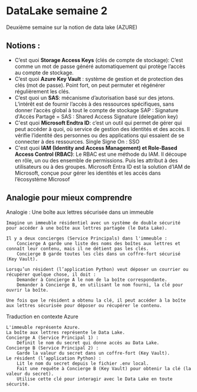 # DataLake semaine 2
Deuxième semaine sur la notion de data lake (AZURE)

## Notions : 
- C’est quoi **Storage Access Keys** (clés de compte de stockage): 
	C’est comme un mot de passe généré automatiquement qui protège l’accès au compte de stockage.
- C’est quoi **Azure Key Vault** :
	système de gestion et de protection des clés (mot de passe). Point fort, on peut permuter et régénérer régulièrement les clés.
- C’est quoi un **SAS**: 
	mécanisme d’autorisation basé sur des jetons. L’intérêt est de fournir l’accès à des ressources spécifiques, sans donner l’accès global à tout le compte de stockage 
    SAP : Signature d'Accès Partagé = SAS : Shared Access Signature (delegation key)
- C'est quoi **Microsoft Endtra ID**:
     c’est un outil qui permet de gérer qui peut accéder à quoi, où service de gestion des identités et des accès.
     Il vérifie l’identité des personnes ou des applications qui essaient de se connecter à des ressources.
     Single Signe On : SSO
- C'est quoi **IAM (Identity and Access Management) et Role-Based Access Control (RBAC)**:
    Le RBAC est une méthode du IAM. Il découpe en rôle, un ou des ensemble de permissions. Puis les attribut à des utilisateurs ou à des groupes. Microsoft Entra ID est la solution d’IAM de Microsoft, conçue pour gérer les identités et les accès dans l’écosystème Microsof

## Analogie pour mieux comprendre

Analogie : Une boîte aux lettres sécurisée dans un immeuble

    Imagine un immeuble résidentiel avec un système de double sécurité pour accéder à une boîte aux lettres partagée (le Data Lake).

    Il y a deux concierges (Service Principals) dans l'immeuble :
        Concierge A garde une liste des noms des boîtes aux lettres et connaît leur contenu, mais il ne détient pas les clés.
        Concierge B garde toutes les clés dans un coffre-fort sécurisé (Key Vault).

    Lorsqu’un résident (l’application Python) veut déposer un courrier ou récupérer quelque chose, il doit :
        Demander à Concierge A le nom de la boîte correspondante.
        Demander à Concierge B, en utilisant le nom fourni, la clé pour ouvrir la boîte.

    Une fois que le résident a obtenu la clé, il peut accéder à la boîte aux lettres sécurisée pour déposer ou récupérer le contenu.

Traduction en contexte Azure

    L'immeuble représente Azure.
    La boîte aux lettres représente le Data Lake.
    Concierge A (Service Principal 1) :
        Définit le nom du secret qui donne accès au Data Lake.
    Concierge B (Service Principal 2) :
        Garde la valeur du secret dans un coffre-fort (Key Vault).
    Le résident (l’application Python) :
        Lit le nom du secret depuis le fichier .env local.
        Fait une requête à Concierge B (Key Vault) pour obtenir la clé (la valeur du secret).
        Utilise cette clé pour interagir avec le Data Lake en toute sécurité.
